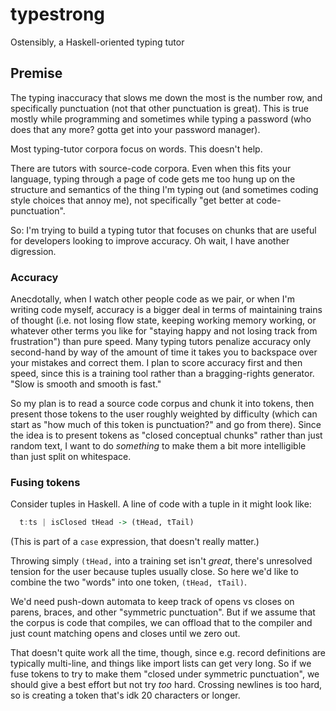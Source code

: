 # typestrong
Ostensibly, a Haskell-oriented typing tutor

## Premise
The typing inaccuracy that slows me down the most is the number row, and
specifically punctuation (not that other punctuation is great). This is true
mostly while programming and sometimes while typing a password (who does that
any more? gotta get into your password manager).

Most typing-tutor corpora focus on words. This doesn't help.

There are tutors with source-code corpora. Even when this fits your language,
typing through a page of code gets me too hung up on the structure and
semantics of the thing I'm typing out (and sometimes coding style choices that
annoy me), not specifically "get better at code-punctuation".

So: I'm trying to build a typing tutor that focuses on chunks that are useful
for developers looking to improve accuracy. Oh wait, I have another digression.

### Accuracy
Anecdotally, when I watch other people code as we pair, or when I'm writing code
myself, accuracy is a bigger deal in terms of maintaining trains of thought
(i.e. not losing flow state, keeping working memory working, or whatever other
terms you like for "staying happy and not losing track from frustration") than
pure speed. Many typing tutors penalize accuracy only second-hand by way of the
amount of time it takes you to backspace over your mistakes and correct them. I
plan to score accuracy first and then speed, since this is a training tool
rather than a bragging-rights generator. "Slow is smooth and smooth is fast."

So my plan is to read a source code corpus and chunk it into tokens, then
present those tokens to the user roughly weighted by difficulty (which can start
as "how much of this token is punctuation?" and go from there). Since the idea
is to present tokens as "closed conceptual chunks" rather than just random text,
I want to do _something_ to make them a bit more intelligible than just split on
whitespace.

### Fusing tokens
Consider tuples in Haskell. A line of code with a tuple in it might look like:

```haskell
  t:ts | isClosed tHead -> (tHead, tTail)
```

(This is part of a `case` expression, that doesn't really matter.)

Throwing simply `(tHead,` into a training set isn't _great_, there's unresolved
tension for the user because tuples usually close. So here we'd like to combine
the two "words" into one token, `(tHead, tTail)`.

We'd need push-down automata to keep track of opens vs closes on parens, braces,
and other "symmetric punctuation". But if we assume that the corpus is code that
compiles, we can offload that to the compiler and just count matching opens and
closes until we zero out.

That doesn't quite work all the time, though, since e.g. record definitions are
typically multi-line, and things like import lists can get very long. So if we
fuse tokens to try to make them "closed under symmetric punctuation", we should
give a best effort but not try _too_ hard. Crossing newlines is too hard, so is
creating a token that's idk 20 characters or longer.